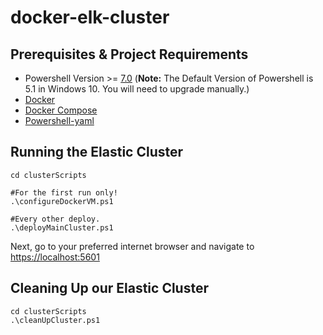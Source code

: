 # docker-elk-cluster

## Prerequisites & Project Requirements
- Powershell Version >= [7.0](https://docs.microsoft.com/en-us/powershell/scripting/install/installing-powershell?view=powershell-7.1) (**Note:** The Default Version of Powershell is 5.1 in Windows 10. You will need to upgrade manually.)
- [Docker](https://www.docker.com/)
- [Docker Compose](https://docs.docker.com/compose/)
- [Powershell-yaml](https://github.com/cloudbase/powershell-yaml)
  
## Running the Elastic Cluster
    cd clusterScripts
    
    #For the first run only!
    .\configureDockerVM.ps1

    #Every other deploy.
    .\deployMainCluster.ps1
Next, go to your preferred internet browser and navigate to [https://localhost:5601](https://localhost:5601)



## Cleaning Up our Elastic Cluster
    cd clusterScripts
    .\cleanUpCluster.ps1